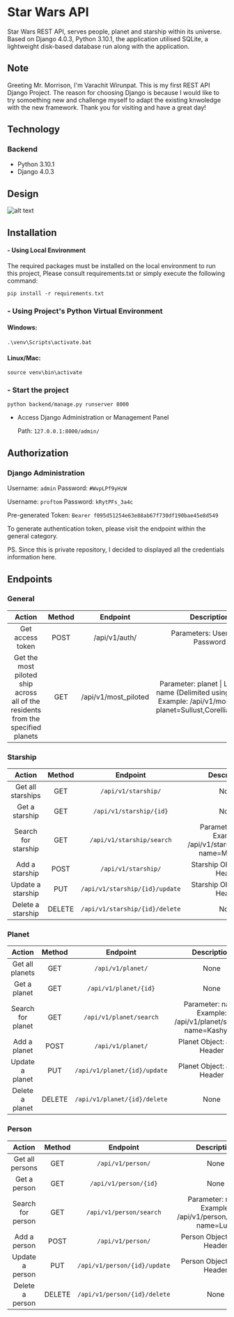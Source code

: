 # Star Wars API
Star Wars REST API, serves people, planet and starship within its universe. Based on Django 4.0.3, Python 3.10.1, the application utilised SQLite, a lightweight disk-based database run along with the application.

## Note
Greeting Mr. Morrison, I'm Varachit Wirunpat. This is my first REST API Django Project. The reason for choosing Django is because I would like to try somoething new and challenge myself to adapt the existing knwoledge with the new framework. Thank you for visiting and have a great day!

## Technology
### Backend
- Python 3.10.1
- Django 4.0.3

## Design
![alt text](https://i.imgur.com/kV39g6j.png)

## Installation
#### - Using Local Environment
  
  The required packages must be installed on the local environment to run this project, Please consult requirements.txt or simply execute the following command:
  
  `pip install -r requirements.txt`
### - Using Project's Python Virtual Environment
  #### Windows:
  `.\venv\Scripts\activate.bat`

  #### Linux/Mac:
  `source venv\bin\activate`
  
### - Start the project

  `python backend/manage.py runserver 8000`
  
- Access Django Administration or Management Panel

  Path: `127.0.0.1:8000/admin/`

## Authorization
### Django Administration

Username: `admin`
Password: `#WvpLPf9yHzW`

Username: `proftom` 
Password: `kRytPFs_3a4c`

Pre-generated Token: `Bearer f095d51254e63e88ab67f730df190bae45e8d549`

To generate authentication token, please visit the endpoint within the general category.

PS. Since this is private repository, I decided to displayed all the credentials information here.

## Endpoints
### General
| Action 	| Method 	| Endpoint 	| Description 	|
|:---:	|:---:	|:---:	|:---:	|
| Get access token 	| POST 	| /api/v1/auth/ 	| Parameters: Username, Password 	|
| Get the most piloted ship<br>across all of the residents<br>from the specified planets 	| GET 	| /api/v1/most_piloted 	| Parameter: planet \| List: Planet name (Delimited using Commas)<br>Example: /api/v1/most_piloted?planet=Sullust,Corellia,Kashyyyk 

### Starship
| Action 	| Method 	| Endpoint 	| Description 	|
|:---:	|:---:	|:---:	|:---:	|
| Get all starships 	| GET 	| `/api/v1/starship/` 	| None 	|
| Get a starship 	| GET 	| `/api/v1/starship/{id}` 	| None 	|
| Search for starship 	| GET 	| `/api/v1/starship/search` 	| Parameter: name<br>Example: /api/v1/starship/search?name=Millennium 	|
| Add a starship 	| POST 	| `/api/v1/starship/` 	| Starship Object: JSON Header 	|
| Update a starship 	| PUT 	| `/api/v1/starship/{id}/update` 	| Starship Object: JSON Header 	|
| Delete a starship 	| DELETE 	| `/api/v1/starship/{id}/delete` 	| None 	|

### Planet
| Action 	| Method 	| Endpoint 	| Description 	|
|:---:	|:---:	|:---:	|:---:	|
| Get all planets 	| GET 	| `/api/v1/planet/` 	| None 	|
| Get a planet 	| GET 	| `/api/v1/planet/{id}` 	| None 	|
| Search for planet 	| GET 	| `/api/v1/planet/search` 	| Parameter: name<br>Example: /api/v1/planet/search?name=Kashyyyk 	|
| Add a planet 	| POST 	| `/api/v1/planet/` 	| Planet Object: JSON Header 	|
| Update a planet 	| PUT 	| `/api/v1/planet/{id}/update` 	| Planet Object: JSON Header 	|
| Delete a planet 	| DELETE 	| `/api/v1/planet/{id}/delete` 	| None 	|

### Person
| Action 	| Method 	| Endpoint 	| Description 	|
|:---:	|:---:	|:---:	|:---:	|
| Get all persons 	| GET 	| `/api/v1/person/` 	| None 	|
| Get a person 	| GET 	| `/api/v1/person/{id}` 	| None 	|
| Search for person 	| GET 	| `/api/v1/person/search` 	| Parameter: name<br>Example: /api/v1/person/search?name=Luke 	|
| Add a person 	| POST 	| `/api/v1/person/` 	| Person Object: JSON Header 	|
| Update a person 	| PUT 	| `/api/v1/person/{id}/update` 	| Person Object: JSON Header 	|
| Delete a person 	| DELETE 	| `/api/v1/person/{id}/delete` 	| None 	|
